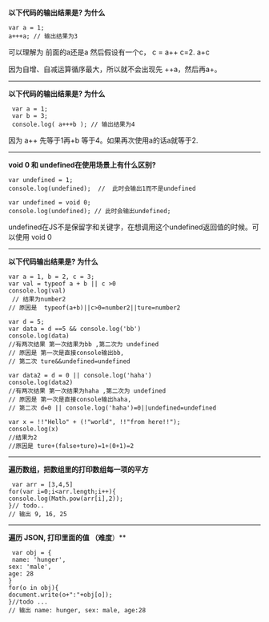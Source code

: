**以下代码的输出结果是? 为什么**
```
var a = 1;
a+++a; // 输出结果为3
```
可以理解为 
前面的a还是a
然后假设有一个c， c = a++   c=2.
a+c



因为自增、自减运算循序最大，所以就不会出现先 ++a，然后再a+。

****

**以下代码的输出结果是? 为什么**
```
 var a = 1;
 var b = 3;
 console.log( a+++b ); // 输出结果为4
```
因为 a++ 先等于1再+b 等于4。如果再次使用a的话a就等于2.
***
**void 0 和 undefined在使用场景上有什么区别?**
```
var undefined = 1;
console.log(undefined);  //  此时会输出1而不是undefined
```
```
var undefined = void 0;
console.log(undefined); // 此时会输出undefined;
```
undefined在JS不是保留字和关键字，在想调用这个undefined返回值的时候。可以使用 void 0

***

**以下代码输出结果是? 为什么**
```
var a = 1, b = 2, c = 3;
var val = typeof a + b || c >0
console.log(val) 
 // 结果为number2
// 原因是  typeof(a+b)||c>0=number2||ture=number2

var d = 5;
var data = d ==5 && console.log('bb')
console.log(data)
//有两次结果 第一次结果为bb ,第二次为 undefined
// 原因是 第一次是直接console输出bb, 
// 第二次 ture&&undefined=undefined

var data2 = d = 0 || console.log('haha')
console.log(data2)
//有两次结果 第一次结果为haha ,第二次为 undefined
// 原因是 第一次是直接console输出haha,
// 第二次 d=0 || console.log('haha')=0||undefined=undefined
 
var x = !!"Hello" + (!"world", !!"from here!!");
console.log(x)
//结果为2
//原因是 ture+(false+ture)=1+(0+1)=2
```
***

**遍历数组，把数组里的打印数组每一项的平方**
```
 var arr = [3,4,5] 
for(var i=0;i<arr.length;i++){
console.log(Math.pow(arr[i],2));
}// todo.. 
// 输出 9, 16, 25
```

***

**遍历 JSON, 打印里面的值 （难度**）**
```
 var obj = {
 name: 'hunger', 
sex: 'male', 
age: 28 
} 
for(o in obj){
document.write(o+":"+obj[o]);
}//todo ... 
// 输出 name: hunger, sex: male, age:28
```